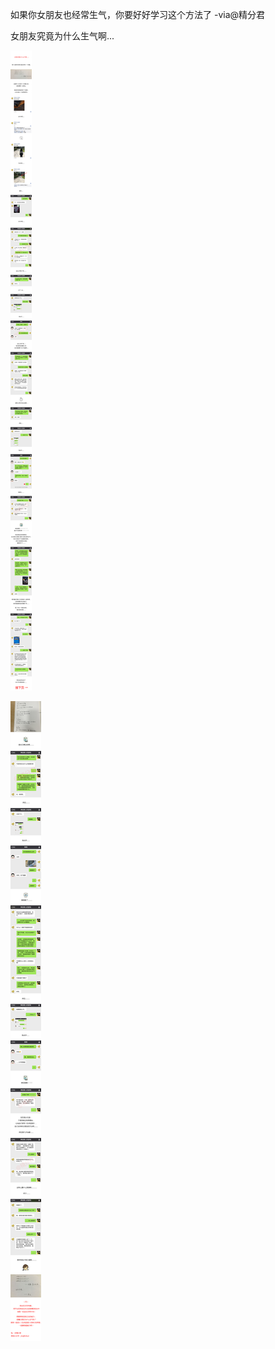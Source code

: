 如果你女朋友也经常生气，你要好好学习这个方法了 -via@精分君

女朋友究竟为什么生气啊...

![1389f09174cf4547b073d64c605ccdff.jpg](https://raw.githubusercontent.com/wxlzmt/cdn1/master/ext/qw/groups/30070/1389f09174cf4547b073d64c605ccdff.jpg)

![80bdf5b48a9b4b1e98fdda46bc01a322.jpg](https://raw.githubusercontent.com/wxlzmt/cdn1/master/ext/qw/groups/30070/80bdf5b48a9b4b1e98fdda46bc01a322.jpg)
